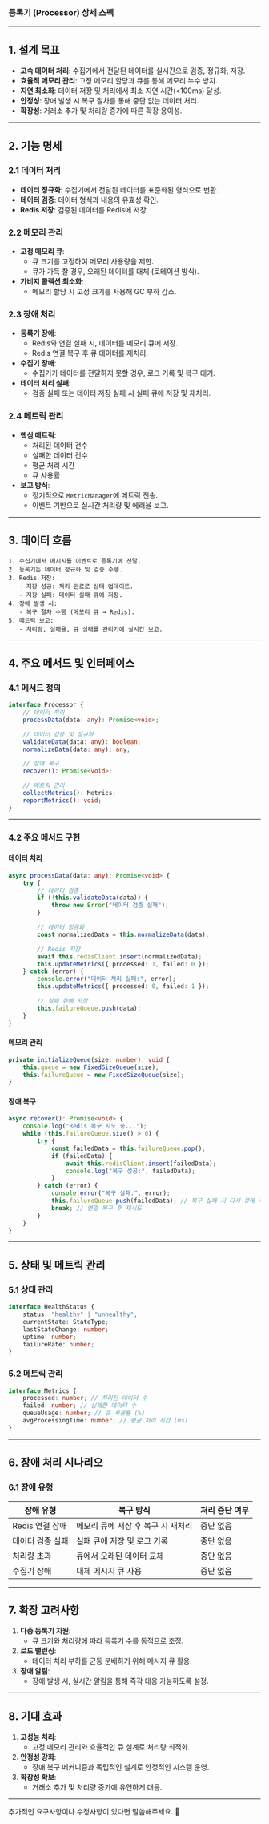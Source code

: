 ### **등록기 (Processor) 상세 스펙**

---

## **1. 설계 목표**

-   **고속 데이터 처리**: 수집기에서 전달된 데이터를 실시간으로 검증, 정규화, 저장.
-   **효율적 메모리 관리**: 고정 메모리 할당과 큐를 통해 메모리 누수 방지.
-   **지연 최소화**: 데이터 저장 및 처리에서 최소 지연 시간(<100ms) 달성.
-   **안정성**: 장애 발생 시 복구 절차를 통해 중단 없는 데이터 처리.
-   **확장성**: 거래소 추가 및 처리량 증가에 따른 확장 용이성.

---

## **2. 기능 명세**

### **2.1 데이터 처리**

-   **데이터 정규화**: 수집기에서 전달된 데이터를 표준화된 형식으로 변환.
-   **데이터 검증**: 데이터 형식과 내용의 유효성 확인.
-   **Redis 저장**: 검증된 데이터를 Redis에 저장.

### **2.2 메모리 관리**

-   **고정 메모리 큐**:
    -   큐 크기를 고정하여 메모리 사용량을 제한.
    -   큐가 가득 찰 경우, 오래된 데이터를 대체 (로테이션 방식).
-   **가비지 콜렉션 최소화**:
    -   메모리 할당 시 고정 크기를 사용해 GC 부하 감소.

### **2.3 장애 처리**

-   **등록기 장애**:
    -   Redis와 연결 실패 시, 데이터를 메모리 큐에 저장.
    -   Redis 연결 복구 후 큐 데이터를 재처리.
-   **수집기 장애**:
    -   수집기가 데이터를 전달하지 못할 경우, 로그 기록 및 복구 대기.
-   **데이터 처리 실패**:
    -   검증 실패 또는 데이터 저장 실패 시 실패 큐에 저장 및 재처리.

### **2.4 메트릭 관리**

-   **핵심 메트릭**:
    -   처리된 데이터 건수
    -   실패한 데이터 건수
    -   평균 처리 시간
    -   큐 사용률
-   **보고 방식**:
    -   정기적으로 `MetricManager`에 메트릭 전송.
    -   이벤트 기반으로 실시간 처리량 및 에러율 보고.

---

## **3. 데이터 흐름**

```plaintext
1. 수집기에서 메시지를 이벤트로 등록기에 전달.
2. 등록기는 데이터 정규화 및 검증 수행.
3. Redis 저장:
   - 저장 성공: 처리 완료로 상태 업데이트.
   - 저장 실패: 데이터 실패 큐에 저장.
4. 장애 발생 시:
   - 복구 절차 수행 (메모리 큐 → Redis).
5. 메트릭 보고:
   - 처리량, 실패율, 큐 상태를 관리기에 실시간 보고.
```

---

## **4. 주요 메서드 및 인터페이스**

### **4.1 메서드 정의**

```typescript
interface Processor {
    // 데이터 처리
    processData(data: any): Promise<void>;

    // 데이터 검증 및 정규화
    validateData(data: any): boolean;
    normalizeData(data: any): any;

    // 장애 복구
    recover(): Promise<void>;

    // 메트릭 관리
    collectMetrics(): Metrics;
    reportMetrics(): void;
}
```

---

### **4.2 주요 메서드 구현**

#### **데이터 처리**

```typescript
async processData(data: any): Promise<void> {
    try {
        // 데이터 검증
        if (!this.validateData(data)) {
            throw new Error("데이터 검증 실패");
        }

        // 데이터 정규화
        const normalizedData = this.normalizeData(data);

        // Redis 저장
        await this.redisClient.insert(normalizedData);
        this.updateMetrics({ processed: 1, failed: 0 });
    } catch (error) {
        console.error("데이터 처리 실패:", error);
        this.updateMetrics({ processed: 0, failed: 1 });

        // 실패 큐에 저장
        this.failureQueue.push(data);
    }
}
```

#### **메모리 관리**

```typescript
private initializeQueue(size: number): void {
    this.queue = new FixedSizeQueue(size);
    this.failureQueue = new FixedSizeQueue(size);
}
```

#### **장애 복구**

```typescript
async recover(): Promise<void> {
    console.log("Redis 복구 시도 중...");
    while (this.failureQueue.size() > 0) {
        try {
            const failedData = this.failureQueue.pop();
            if (failedData) {
                await this.redisClient.insert(failedData);
                console.log("복구 성공:", failedData);
            }
        } catch (error) {
            console.error("복구 실패:", error);
            this.failureQueue.push(failedData); // 복구 실패 시 다시 큐에 추가
            break; // 연결 복구 후 재시도
        }
    }
}
```

---

## **5. 상태 및 메트릭 관리**

### **5.1 상태 관리**

```typescript
interface HealthStatus {
    status: "healthy" | "unhealthy";
    currentState: StateType;
    lastStateChange: number;
    uptime: number;
    failureRate: number;
}
```

### **5.2 메트릭 관리**

```typescript
interface Metrics {
    processed: number; // 처리된 데이터 수
    failed: number; // 실패한 데이터 수
    queueUsage: number; // 큐 사용률 (%)
    avgProcessingTime: number; // 평균 처리 시간 (ms)
}
```

---

## **6. 장애 처리 시나리오**

### **6.1 장애 유형**

| 장애 유형        | 복구 방식                          | 처리 중단 여부 |
| ---------------- | ---------------------------------- | -------------- |
| Redis 연결 장애  | 메모리 큐에 저장 후 복구 시 재처리 | 중단 없음      |
| 데이터 검증 실패 | 실패 큐에 저장 및 로그 기록        | 중단 없음      |
| 처리량 초과      | 큐에서 오래된 데이터 교체          | 중단 없음      |
| 수집기 장애      | 대체 메시지 큐 사용                | 중단 없음      |

---

## **7. 확장 고려사항**

1. **다중 등록기 지원**:
    - 큐 크기와 처리량에 따라 등록기 수를 동적으로 조정.
2. **로드 밸런싱**:
    - 데이터 처리 부하를 균등 분배하기 위해 메시지 큐 활용.
3. **장애 알림**:
    - 장애 발생 시, 실시간 알림을 통해 즉각 대응 가능하도록 설정.

---

## **8. 기대 효과**

1. **고성능 처리**:
    - 고정 메모리 관리와 효율적인 큐 설계로 처리량 최적화.
2. **안정성 강화**:
    - 장애 복구 메커니즘과 독립적인 설계로 안정적인 시스템 운영.
3. **확장성 확보**:
    - 거래소 추가 및 처리량 증가에 유연하게 대응.

---

추가적인 요구사항이나 수정사항이 있다면 말씀해주세요. 🚀
